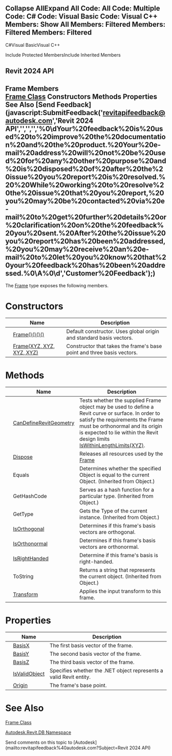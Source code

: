 ﻿

Collapse AllExpand All Code: All Code: Multiple Code: C# Code: Visual Basic Code: Visual C++  Members: Show All Members: Filtered Members: Filtered Members: Filtered   
---  
  
C#Visual BasicVisual C++

Include Protected MembersInclude Inherited Members

Revit 2024 API  
---  
Frame Members  
[Frame Class](d44b3fd1-34d0-bfd0-55f6-de24235edf2e.md) Constructors Methods Properties See Also [Send Feedback](javascript:SubmitFeedback\('revitapifeedback@autodesk.com','Revit 2024 API','','','','%0\\dYour%20feedback%20is%20used%20to%20improve%20the%20documentation%20and%20the%20product.%20Your%20e-mail%20address%20will%20not%20be%20used%20for%20any%20other%20purpose%20and%20is%20disposed%20of%20after%20the%20issue%20you%20report%20is%20resolved.%20%20While%20working%20to%20resolve%20the%20issue%20that%20you%20report,%20you%20may%20be%20contacted%20via%20e-mail%20to%20get%20further%20details%20or%20clarification%20on%20the%20feedback%20you%20sent.%20After%20the%20issue%20you%20report%20has%20been%20addressed,%20you%20may%20receive%20an%20e-mail%20to%20let%20you%20know%20that%20your%20feedback%20has%20been%20addressed.%0\\A%0\\d','Customer%20Feedback'\);)  
---  
  
The [Frame](d44b3fd1-34d0-bfd0-55f6-de24235edf2e.md) type exposes the following members.

# Constructors

|  | Name | Description |
| --- | --- | --- |
|  | [Frame()()()()](c7377867-7820-d794-dc11-83dae15a3a19.md) | Default constructor. Uses global origin and standard basis vectors. |
|  | [Frame(XYZ, XYZ, XYZ, XYZ)](54dba681-7199-f73f-2908-9bbe54689f6d.md) | Constructor that takes the frame's base point and three basis vectors. |
  
# Methods

|  | Name | Description |
| --- | --- | --- |
|  | [CanDefineRevitGeometry](49a621dd-b76c-d0b2-7850-a846a14edbfe.md) | Tests whether the supplied Frame object may be used to define a Revit curve or surface. In order to satisfy the requirements the Frame must be orthonormal and its origin is expected to lie within the Revit design limits [IsWithinLengthLimits(XYZ)](ac2171af-4250-8a30-faa7-4d7030d29a03.md). |
|  | [Dispose](01664e31-f00c-d00b-4b5a-ae563a69e73b.md) | Releases all resources used by the [Frame](d44b3fd1-34d0-bfd0-55f6-de24235edf2e.md) |
|  | Equals | Determines whether the specified Object is equal to the current Object. (Inherited from Object.) |
|  | GetHashCode | Serves as a hash function for a particular type.  (Inherited from Object.) |
|  | GetType | Gets the Type of the current instance. (Inherited from Object.) |
|  | [IsOrthogonal](50351f59-56cc-0e6a-9db6-02b6b5cb0f21.md) | Determines if this frame's basis vectors are orthogonal. |
|  | [IsOrthonormal](8ef3b2a0-119d-12c1-9e13-a3a878e76580.md) | Determines if this frame's basis vectors are orthonormal. |
|  | [IsRightHanded](9a9727f4-270c-f6b0-60ce-482889e15213.md) | Determine if this frame's basis is right-handed. |
|  | ToString | Returns a string that represents the current object. (Inherited from Object.) |
|  | [Transform](50ef89f7-1c5b-46ad-a33d-911b6834f8e6.md) | Applies the input transform to this frame. |
  
# Properties

|  | Name | Description |
| --- | --- | --- |
|  | [BasisX](b28df9ee-1363-aa44-8a8f-db0c631dd797.md) | The first basis vector of the frame. |
|  | [BasisY](129f694e-8943-2999-3d2f-25d19a3bb9f2.md) | The second basis vector of the frame. |
|  | [BasisZ](b0d0e152-5f46-cbb0-bf2c-8f90b4ef59ee.md) | The third basis vector of the frame. |
|  | [IsValidObject](46ce3715-590e-d9b3-4ad0-a3e739961a66.md) | Specifies whether the .NET object represents a valid Revit entity. |
|  | [Origin](7899dacb-82bb-f1a6-b2fb-786aa2792f6f.md) | The frame's base point. |
  
# See Also

[Frame Class](d44b3fd1-34d0-bfd0-55f6-de24235edf2e.md)

[Autodesk.Revit.DB Namespace](87546ba7-461b-c646-cbb1-2cb8f5bff8b2.md)

Send comments on this topic to [Autodesk](mailto:revitapifeedback%40autodesk.com?Subject=Revit 2024 API)